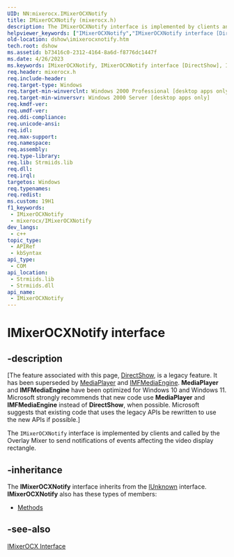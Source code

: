 ```yaml
---
UID: NN:mixerocx.IMixerOCXNotify
title: IMixerOCXNotify (mixerocx.h)
description: The IMixerOCXNotify interface is implemented by clients and called by the Overlay Mixer to send notifications of events affecting the video display rectangle.
helpviewer_keywords: ["IMixerOCXNotify","IMixerOCXNotify interface [DirectShow]","IMixerOCXNotify interface [DirectShow]","described","IMixerOCXNotifyInterface","dshow.imixerocxnotify","mixerocx/IMixerOCXNotify"]
old-location: dshow\imixerocxnotify.htm
tech.root: dshow
ms.assetid: b73416c0-2312-4164-8a6d-f8776dc1447f
ms.date: 4/26/2023
ms.keywords: IMixerOCXNotify, IMixerOCXNotify interface [DirectShow], IMixerOCXNotify interface [DirectShow],described, IMixerOCXNotifyInterface, dshow.imixerocxnotify, mixerocx/IMixerOCXNotify
req.header: mixerocx.h
req.include-header: 
req.target-type: Windows
req.target-min-winverclnt: Windows 2000 Professional [desktop apps only]
req.target-min-winversvr: Windows 2000 Server [desktop apps only]
req.kmdf-ver: 
req.umdf-ver: 
req.ddi-compliance: 
req.unicode-ansi: 
req.idl: 
req.max-support: 
req.namespace: 
req.assembly: 
req.type-library: 
req.lib: Strmiids.lib
req.dll: 
req.irql: 
targetos: Windows
req.typenames: 
req.redist: 
ms.custom: 19H1
f1_keywords:
 - IMixerOCXNotify
 - mixerocx/IMixerOCXNotify
dev_langs:
 - c++
topic_type:
 - APIRef
 - kbSyntax
api_type:
 - COM
api_location:
 - Strmiids.lib
 - Strmiids.dll
api_name:
 - IMixerOCXNotify
---
```


# IMixerOCXNotify interface


## -description

\[The feature associated with this page, [DirectShow](/windows/win32/directshow/directshow), is a legacy feature. It has been superseded by [MediaPlayer](/uwp/api/Windows.Media.Playback.MediaPlayer) and [IMFMediaEngine](/windows/win32/api/mfmediaengine/nn-mfmediaengine-imfmediaengine). **MediaPlayer** and **IMFMediaEngine** have been optimized for Windows 10 and Windows 11. Microsoft strongly recommends that new code use **MediaPlayer** and **IMFMediaEngine** instead of **DirectShow**, when possible. Microsoft suggests that existing code that uses the legacy APIs be rewritten to use the new APIs if possible.\]

The <code>IMixerOCXNotify</code> interface is implemented by clients and called by the Overlay Mixer to send notifications of events affecting the video display rectangle.

## -inheritance

The <b>IMixerOCXNotify</b> interface inherits from the <a href="/windows/desktop/api/unknwn/nn-unknwn-iunknown">IUnknown</a> interface. <b>IMixerOCXNotify</b> also has these types of members:
<ul>
<li><a href="/">Methods</a></li>
</ul>

## -see-also

<a href="/windows/desktop/api/mixerocx/nn-mixerocx-imixerocx">IMixerOCX Interface</a>
